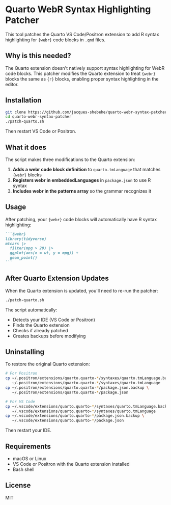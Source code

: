 # Quarto WebR Syntax Highlighting Patcher

This tool patches the Quarto VS Code/Positron extension to add R syntax highlighting for `{webr}` code blocks in `.qmd` files.

## Why is this needed?

The Quarto extension doesn't natively support syntax highlighting for WebR code blocks. This patcher modifies the Quarto extension to treat `{webr}` blocks the same as `{r}` blocks, enabling proper syntax highlighting in the editor.

## Installation

```bash
git clone https://github.com/jacques-shebehe/quarto-webr-syntax-patcher.git
cd quarto-webr-syntax-patcher
./patch-quarto.sh
```

Then restart VS Code or Positron.

## What it does

The script makes three modifications to the Quarto extension:

1. **Adds a webr code block definition** to `quarto.tmLanguage` that matches `{webr}` blocks
2. **Registers webr in embeddedLanguages** in `package.json` to use R syntax
3. **Includes webr in the patterns array** so the grammar recognizes it

## Usage

After patching, your `{webr}` code blocks will automatically have R syntax highlighting:

````markdown
```{webr}
library(tidyverse)
mtcars |> 
  filter(mpg > 20) |>
  ggplot(aes(x = wt, y = mpg)) +
  geom_point()
```
````

## After Quarto Extension Updates

When the Quarto extension is updated, you'll need to re-run the patcher:

```bash
./patch-quarto.sh
```

The script automatically:
- Detects your IDE (VS Code or Positron)
- Finds the Quarto extension
- Checks if already patched
- Creates backups before modifying

## Uninstalling

To restore the original Quarto extension:

```bash
# For Positron
cp ~/.positron/extensions/quarto.quarto-*/syntaxes/quarto.tmLanguage.backup \
   ~/.positron/extensions/quarto.quarto-*/syntaxes/quarto.tmLanguage
cp ~/.positron/extensions/quarto.quarto-*/package.json.backup \
   ~/.positron/extensions/quarto.quarto-*/package.json

# For VS Code
cp ~/.vscode/extensions/quarto.quarto-*/syntaxes/quarto.tmLanguage.backup \
   ~/.vscode/extensions/quarto.quarto-*/syntaxes/quarto.tmLanguage
cp ~/.vscode/extensions/quarto.quarto-*/package.json.backup \
   ~/.vscode/extensions/quarto.quarto-*/package.json
```

Then restart your IDE.

## Requirements

- macOS or Linux
- VS Code or Positron with the Quarto extension installed
- Bash shell

## License

MIT
